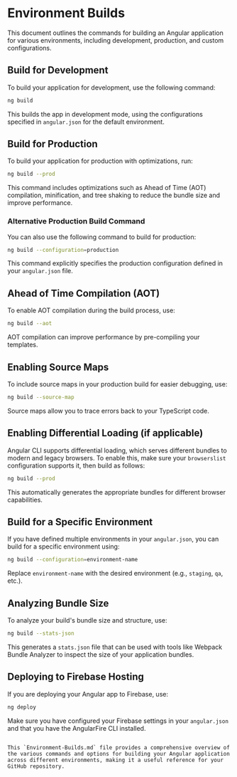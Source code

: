 # Environment Builds

This document outlines the commands for building an Angular application for various environments, including development, production, and custom configurations.

## Build for Development
To build your application for development, use the following command:
```bash
ng build
```
This builds the app in development mode, using the configurations specified in `angular.json` for the default environment.

## Build for Production
To build your application for production with optimizations, run:
```bash
ng build --prod
```
This command includes optimizations such as Ahead of Time (AOT) compilation, minification, and tree shaking to reduce the bundle size and improve performance.

### Alternative Production Build Command
You can also use the following command to build for production:
```bash
ng build --configuration=production
```
This command explicitly specifies the production configuration defined in your `angular.json` file.

## Ahead of Time Compilation (AOT)
To enable AOT compilation during the build process, use:
```bash
ng build --aot
```
AOT compilation can improve performance by pre-compiling your templates.

## Enabling Source Maps
To include source maps in your production build for easier debugging, use:
```bash
ng build --source-map
```
Source maps allow you to trace errors back to your TypeScript code.

## Enabling Differential Loading (if applicable)
Angular CLI supports differential loading, which serves different bundles to modern and legacy browsers. To enable this, make sure your `browserslist` configuration supports it, then build as follows:
```bash
ng build --prod
```
This automatically generates the appropriate bundles for different browser capabilities.

## Build for a Specific Environment
If you have defined multiple environments in your `angular.json`, you can build for a specific environment using:
```bash
ng build --configuration=environment-name
```
Replace `environment-name` with the desired environment (e.g., `staging`, `qa`, etc.).

## Analyzing Bundle Size
To analyze your build's bundle size and structure, use:
```bash
ng build --stats-json
```
This generates a `stats.json` file that can be used with tools like Webpack Bundle Analyzer to inspect the size of your application bundles.

## Deploying to Firebase Hosting
If you are deploying your Angular app to Firebase, use:
```bash
ng deploy
```
Make sure you have configured your Firebase settings in your `angular.json` and that you have the AngularFire CLI installed.
```

This `Environment-Builds.md` file provides a comprehensive overview of the various commands and options for building your Angular application across different environments, making it a useful reference for your GitHub repository.